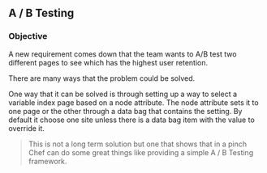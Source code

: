 ## A / B Testing

### Objective

A new requirement comes down that the team wants to A/B test two different pages to see which has the highest user retention.

There are many ways that the problem could be solved. 

One way that it can be solved is through setting up a way to select a variable index page based on a node attribute. The node attribute sets it to one page or the other through a data bag that contains the setting. By default it choose one site unless there is a data bag item with the value to override it.

> This is not a long term solution but one that shows that in a pinch Chef can do some great things like providing a simple A / B Testing framework.
